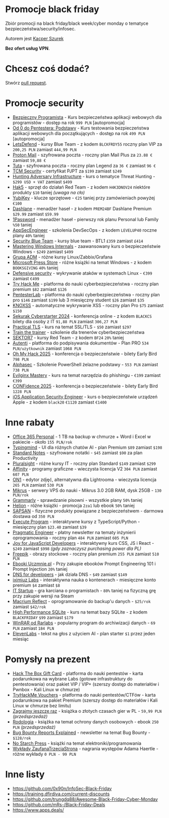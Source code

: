 # Promocje black friday
Zbiór promocji na black friday/black week/cyber monday o tematyce bezpieczeństwa/security/infosec.

Autorem jest [Kacper Szurek](https://youtube.com/c/kacperszurek)

**Bez ofert usług VPN**.

# Chcesz coś dodać?
Stwórz [pull request](https://github.com/kacperszurek/blackfriday/pulls).

# Promocje security

* [Bezpieczny Programista](https://sklep.szurek.tv/bezpieczny-programista) - Kurs bezpieczeństwa aplikacji webowych dla programistów - dostęp na rok `999 PLN` [autopromocja]
* [Od 0 do Pentestera: Podstawy](https://sklep.szurek.tv/od-0-do-pentestera-podstawy) - Kurs testowania bezpieczeństwa aplikacji webowych dla początkujących - dostęp na rok `499 PLN` [autopromocja]
* [LetsDefend](https://letsdefend.io/) - kursy Blue Team - z kodem `BLCKFRDY55` roczny plan VIP za `200,25 PLN` zamiast `444,99 PLN`
* [Proton Mail](https://proton.me/mail/black-friday) - szyfrowana poczta - roczny plan Mail Plus za `23.88 €` zamiast `59,88 €`
* [Tuta](https://tuta.com/blog/black-weeks-at-tuta) - szyfrowana poczta - roczny plan Legend za `36 €` zamiast `96 €`
* [TCM Security](https://certifications.tcm-sec.com/pjpt/) - certyfikat PJPT za `$199` zamiast `$249`
* [Hunting Adversary Infrastructure](https://x.com/MichalKoczwara/status/1855958315517505856) - kurs o tematyce Threat Hunting - `$299 USD + VAT` zamiast `$499`
* [Hak5](https://shop.hak5.org/collections/bfcm) - sprzęt do działań Red Team - z kodem `H4K3DNOV24` niektóre produkty `$10` taniej _(uwaga na cło)_
* [YubiKey](https://www.yubico.com/pl/store/2024/black-friday-sale/) - klucze sprzętowe - `€25` taniej przy zamówieniach powyżej `€100`
* [Dashlane](https://www.dashlane.com/getpremium?coupon=PREM24BF) - menadżer  haseł - z kodem `PREM24BF` Dashlane Premium  `$29.99` zamiast `$59.99`
* [1Password](https://cybernews.com/password-managers-coupons/1password-coupon-codes/) - menadżer haseł - pierwszy rok planu Personal lub Family `%50` taniej
* [AppSecEngineer](https://www.appsecengineer.com/individuals/pricing) - szkolenia DevSecOps - z kodem `LEVELUP40` roczne plany `40%` taniej
* [Security Blue Team](https://www.securityblue.team/black-friday-2024) - kursy blue team - BTL1 `£359` zamiast `£414`
* [Mastering Windows Internals](https://gtworek.com/mastering-windows-internals) - zaawansowany kurs o bezpieczeństwie Windows  - `$249` zamiast `$499`
* [Grupa ADM](https://asdevops.pl/akcja-specjalna/) - różne kursy Linux/Zabbix/Grafana
* [Microsoft Press Store](https://www.microsoftpressstore.com/promotions/happy-booksgiving-buy-1-save-40-or-buy-2-save-55-on-142354) - różne książki na temat Windows - z kodem `BOOKSGIVING` `40%` taniej
* [Defensive security](https://edu.defensive-security.com/linux-attack-live-forensics-at-scale?coupon=PR2HP71-BFRIDAY) - wykrywanie ataków w systemach Linux - `€399` zamiast `€499`
* [Try Hack Me](https://tryhackme.com/) - platforma do nauki cyberbezpieczeństwa - roczny plan premium `$82` zamiast `$126`
* [PentesterLab](https://pentesterlab.com/pro) - platforma do nauki cyberbezpieczeństwa - roczny plan pro `$146` zamiast `$199` lub 3 miesięczny student `$26` zamiast `$35`
* [KNOXSS](https://knoxss.me/?page_id=1974) - automatyczne wykrywanie XSS - roczny plan Pro `$75` zamiast `$150`
* [Sekurak Cyberstarter 2024](https://sklep.securitum.pl/sekurak-cyberstarter) - konferencja online - z kodem `BLACKCS` bilety dla osoby z IT `91,88 PLN` zamiast `306,27 PLN`
* [Practical TLS](https://classes.pracnet.net/courses/practical-tls) - kurs na temat SSL/TLS - `$50` zamiast `$297`
* [Train the trainer](https://szkolenia.cyberkurs.online/produkt/szkolenie-train-the-trainer-twoja-sciezka-do-mistrzostwa-trenerskiego-w-cyberbezpieczenstwie) - szkolenie dla trenerów cyberbezpieczeństwa
* [SEKTOR7](https://institute.sektor7.net/) - kursy Red Team - z kodem `BF24` `20%` taniej
* [Autenti](https://autenti.com/pl/black-weeks) - platforma do podpisywania dokumentów - Plan PRO `534 PLN/użytkownik` zamiast `1068 PLN`
* [Oh My Hack 2025](https://eventory.cc/event/oh-my-hack-2025/tickets) - konferencja o bezpieczeństwie - bilety Early Bird `798 PLN`
* [Alphasec](https://alphasec.pl/ironps-black) - Szkolenie PowerShell żelazne podstawy - `553 PLN` zamiast `738 PLN`
* [Evilginx Mastery](https://academy.breakdev.org/evilginx-mastery?coupon=BLACKFRIDAY) - kurs na temat narzędzia do phishingu - `€199` zamiast `€399`
* [CONFidence 2025](https://eventory.cc/event/confidence-2025/tickets) - konferencja o bezpieczeństwie - bilety Early Bird `1228 PLN`
* [iOS Application Security Engineer](https://courses.securing.pl/courses/iase) - kurs o bezpieczeństwie urządzeń Apple - z kodem `black20` `€1120` zamiast `€1400`
  
# Inne rabaty

* [Office 365 Personal](https://www.x-kom.pl/p/1189596-program-biurowy-microsoft-365-personal.html) - 1 TB na backup w chmurze + Word i Excel w pakiecie - około `155 PLN/rok`
* [Typingmind](https://www.typingmind.com/) - UI dla różnych chatów AI - plan Premium `$89` zamiast `$198`
* [Standard Notes](https://standardnotes.com/plans) - szyfrowane notatki - `$45` zamiast `$90` za plan Productivity 
* [Pluralsight](https://www.pluralsight.com/pricing/skills?type=individual) - różne kursy IT - roczny plan Standard `$149` zamiast `$299`
* [Affinity](https://affinity.serif.com/en-gb/photo/#buy) - programy graficzne - wieczysta licencja V2 `304 PLN` zamiast `607 PLN`
* [ON1](https://www.on1.com/landing/bfriday/) - edytor zdjęć, alternatywna dla Lightrooma - wieczysta licencja `265 PLN` zamiast `530 PLN`
* [Mikrus](https://mikr.us/#pricing) - serwery VPS do nauki - Mikrus 3.0 2GB RAM, dysk 25GB - `130 PLN/rok`
* [Grammarly](https://www.grammarly.com/black-friday) - sprawdzanie pisowni - wszystkie plany `50%` taniej
* [Helion](https://helion.pl/promocja/2za1/35) - różne książki - promocja `2za1` lub ebook `50%` taniej
* [SAPSAN](https://sapsan-sklep.pl/) - fizyczne produkty powiązane z bezpieczeństwem - darmowa dostawa od `350 PLN`
* [Execute Program](https://www.executeprogram.com/) - interaktywne kursy z TypeScript/Python - miesięczny plan `$23.40` zamiast `$39`
* [Pragmatic Engineer](https://newsletter.pragmaticengineer.com/9a6064c5) - płatny newsletter na tematy inżynierii oprogramowania - roczny plan `484 PLN` zamiast `605 PLN`
* [Joy for JavaScript Developers](https://www.joyforjs.com/) - interaktywny kurs CSS, JS i React - `$249` zamiast `$998` _(gdy zaznaczysz purchasing power dla PL)_
* [Freepik](https://www.freepik.com/pricing) - obrazy stockowe - roczny plan premium `255 PLN` zamiast `510 PLN`
* [Ebooki Uczmnie.pl](https://www.uczmnie.pl/) - Przy zakupie ebooków Prompt Engineering 101 i Prompt Injection `20%` taniej
* [DNS for developers](https://www.nslookup.io/dns-course/) - jak działa DNS - `$49` zamiast `$149`
* [iximiuz Labs](https://labs.iximiuz.com/premium) - interaktywna nauka o kontenerach - miesięczne konto premium `$4` zamiast `$8`
* [IT Startup](https://www.itstartup.pl/promocja-steam/) - gra karciana o programistach - `80%` taniej na fizyczną grę przy zakupie wersji na Steam
* [Macrium Reflect](https://www.macrium.com/products/home) - oprogramowanie do backup'u danych - `$25/rok`  zamiast `$42/rok`
* [High Performance SQLite](https://highperformancesqlite.com/#pricing) - kurs na temat bazy SQLite - z kodem `BLACKFRIDAY` `$99` zamiast `$179`
* [WinRAR od Rarlabs](https://shop.win-rar.com/16/uurl-m6xeiaqdh3?coupon=wdl20off) - popularny program do archiwizacji danych - `69 PLN` zamiast `184 PLN`
* [ElevenLabs](https://elevenlabs.io/pricing) - tekst na głos z użyciem AI - plan starter `$1` przez jeden miesiąc
  
# Pomysły na prezent

* [Hack The Box Gift Card](https://www.hackthebox.com/giftcards) - platforma do nauki pentestów - karta podarunkowa na wybrane Labs (gotowe infrastruktury do pentestowania) oraz pakiet VIP / VIP+ (szerszy dostęp do materiałów i Pwnbox - Kali Linux w chmurze)
* [TryHackMe Vouchers](https://tryhackme.com/r/subscriptions) - platforma do nauki pentestów/CTFów - karta podarunkowa na pakiet Premium (szerszy dostęp do materiałów i Kali Linux w chmurze bez limitu)
* [Zagrajmy jeszcze raz](https://alt.pl/zagrajmy-jeszcze-raz-arkadiusz-kaminski/) - książka o złotych czasach gier w PL - `59,99 PLN` _(przedsprzedaż)_
* [Rodologia](https://blog-daneosobowe.pl/produkt/rodologia-ebook/) - książka na temat ochrony danych osobowych - ebook `250 PLN` _(przedsprzedaż)_
* [Bug Bounty Reports Explained](https://members.bugbountyexplained.com/premium/) - newsletter na temat Bug Bounty - `$128/rok`
* [No Starch Press](https://nostarch.com/) - książki na temat elektroniki/programowania
* [Wykłady ZaufanaTrzeciaStrona](https://wideo.zaufanatrzeciastrona.pl/) - nagrania występów Adama Haertle - różne wykłady `0 PLN - 99 PLN`


# Inne listy

* https://github.com/0x90n/InfoSec-Black-Friday
* https://training.dfirdiva.com/current-discounts
* https://github.com/trungdq88/Awesome-Black-Friday-Cyber-Monday
* https://github.com/mRs-/Black-Friday-Deals
* https://www.apps.deals/

